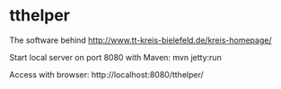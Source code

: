 # tthelper

The software behind http://www.tt-kreis-bielefeld.de/kreis-homepage/

Start local server on port 8080 with Maven:
mvn jetty:run

Access with browser: http://localhost:8080/tthelper/
